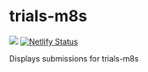 # trials-m8s

![](https://github.com/shilangyu/trials-m8s/workflows/trials-m8s/badge.svg)
[![Netlify Status](https://api.netlify.com/api/v1/badges/0e6c8e01-4a80-4ab1-ba31-1c148fb6714a/deploy-status)](https://app.netlify.com/sites/trials/deploys)

Displays submissions for trials-m8s

